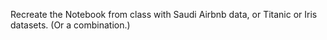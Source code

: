 Recreate the Notebook from class with Saudi Airbnb data, or Titanic or Iris datasets. (Or a combination.)
